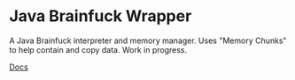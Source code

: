 # Java Brainfuck Wrapper

A Java Brainfuck interpreter and memory manager. Uses "Memory Chunks" to help contain and copy data. Work in progress.

[Docs](https://xdestx.github.io/docs/BFGenerator/)
